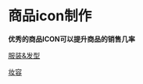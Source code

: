 # 商品icon制作

**优秀的商品ICON可以提升商品的销售几率**

[服装&发型](./11_1_0_Clothing-hair-icon)

[妆容](./11_2_0_Makeup-icon)